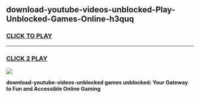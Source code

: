 
## download-youtube-videos-unblocked-Play-Unblocked-Games-Online-h3quq
<h3>
<a href="https://premium76.site?title=download-youtube-videos-unblocked&ref=25A">CLICK TO PLAY</a></h3>
<hr>

<h3>
<a href="https://premium76.site?title=download-youtube-videos-unblocked&ref=25A">CLICK 2 PLAY</a>
  
</h3>

<a href="https://premium76.site?title=download-youtube-videos-unblocked&ref=25A"><img src="https://clearcache.store/games.png"></a>


**download-youtube-videos-unblocked games unblocked: Your Gateway to Fun and Accessible Online Gaming**
